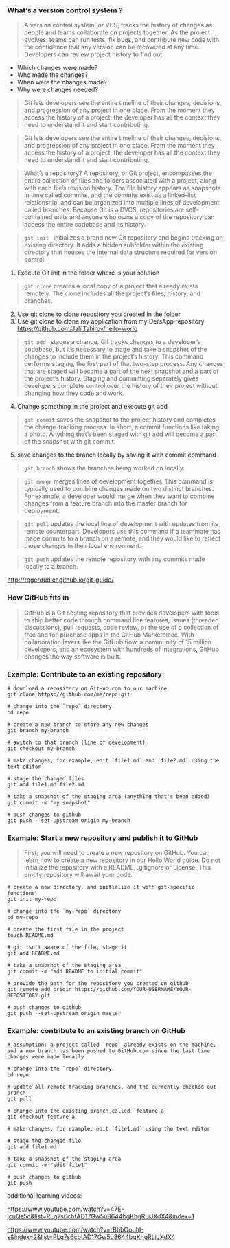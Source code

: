 ### What’s a version control system ?
>  A version control system, or VCS, tracks the history of changes as people and teams collaborate on projects together. As the project evolves, teams can run tests, fix bugs, and contribute new code with the confidence that any version can be recovered at any time. Developers can review project history to find out:

* Which changes were made?
* Who made the changes?
* When were the changes made?
* Why were changes needed?


> Git lets developers see the entire timeline of their changes, decisions, and progression of any project in one place. From the moment they access the history of a project, the developer has all the context they need to understand it and start contributing.

> Git lets developers see the entire timeline of their changes, decisions, and progression of any project in one place. From the moment they access the history of a project, the developer has all the context they need to understand it and start contributing.

> What’s a repository?
A repository, or Git project, encompasses the entire collection of files and folders associated with a project, along with each file’s revision history. The file history appears as snapshots in time called commits, and the commits exist as a linked-list relationship, and can be organized into multiple lines of development called branches. Because Git is a DVCS, repositories are self-contained units and anyone who owns a copy of the repository can access the entire codebase and its history.

> ``` git init  ```  initializes a brand new Git repository and begins tracking an existing directory. It adds a hidden subfolder within the existing directory that houses the internal data structure required for version control.
  1. Execute Git init in the folder where is your solution

> ```git clone``` creates a local copy of a project that already exists remotely. The clone includes all the project’s files, history, and branches.

  2. Use git clone to clone repository you created in the folder
  3. Use git clone to clone my application from my DersApp  repository   https://github.com/JalilTahirov/hello-world
   
>  ``` git add  ``` stages a change. Git tracks changes to a developer’s codebase, but it’s necessary to stage and take a snapshot of the changes to include them in the project’s history. This command performs staging, the first part of that two-step process. Any changes that are staged will become a part of the next snapshot and a part of the project’s history. Staging and committing separately gives developers complete control over the history of their project without changing how they code and work.
 
 4. Change something in the project and execute git add

> ``` git commit ``` saves the snapshot to the project history and completes the change-tracking process. In short, a commit functions like taking a photo. Anything that’s been staged with git add will become a part of the snapshot with git commit.

5. save changes to the branch locally by saving it with commit command

> ```git branch``` shows the branches being worked on locally.

>  ```git merge``` merges lines of development together. This command is typically used to combine changes made on two distinct branches. For example, a developer would merge when they want to combine changes from a feature branch into the master branch for deployment.

>  ```git pull``` updates the local line of development with updates from its remote counterpart. Developers use this command if a teammate has made commits to a branch on a remote, and they would like to reflect those changes in their local environment.

> ``` git push ``` updates the remote repository with any commits made locally to a branch.



http://rogerdudler.github.io/git-guide/

### How GitHub fits in

> GitHub is a Git hosting repository that provides developers with tools to ship better code through command line features, issues (threaded discussions), pull requests, code review, or the use of a collection of free and for-purchase apps in the GitHub Marketplace. With collaboration layers like the GitHub flow, a community of 15 million developers, and an ecosystem with hundreds of integrations, GitHub changes the way software is built.



### Example: Contribute to an existing repository

```
# download a repository on GitHub.com to our machine
git clone https://github.com/me/repo.git

# change into the `repo` directory
cd repo

# create a new branch to store any new changes
git branch my-branch

# switch to that branch (line of development)
git checkout my-branch

# make changes, for example, edit `file1.md` and `file2.md` using the text editor

# stage the changed files
git add file1.md file2.md

# take a snapshot of the staging area (anything that's been added)
git commit -m "my snapshot"

# push changes to github
git push --set-upstream origin my-branch

```

### Example: Start a new repository and publish it to GitHub

> First, you will need to create a new repository on GitHub. You can learn how to create a new repository in our Hello World guide. Do not initialize the repository with a README, .gitignore or License. This empty repository will await your code.
```
# create a new directory, and initialize it with git-specific functions
git init my-repo

# change into the `my-repo` directory
cd my-repo

# create the first file in the project
touch README.md

# git isn't aware of the file, stage it
git add README.md

# take a snapshot of the staging area
git commit -m "add README to initial commit"

# provide the path for the repository you created on github
git remote add origin https://github.com/YOUR-USERNAME/YOUR-REPOSITORY.git

# push changes to github
git push --set-upstream origin master

```

### Example: contribute to an existing branch on GitHub

```
# assumption: a project called `repo` already exists on the machine, and a new branch has been pushed to GitHub.com since the last time changes were made locally

# change into the `repo` directory
cd repo

# update all remote tracking branches, and the currently checked out branch
git pull

# change into the existing branch called `feature-a`
git checkout feature-a

# make changes, for example, edit `file1.md` using the text editor

# stage the changed file
git add file1.md

# take a snapshot of the staging area
git commit -m "edit file1"

# push changes to github
git push

```


additional learning videos:

https://www.youtube.com/watch?v=47E-jcuQz5c&list=PLg7s6cbtAD17Gw5u8644bgKhgRLiJXdX4&index=1

https://www.youtube.com/watch?v=rBbbOouhI-s&index=2&list=PLg7s6cbtAD17Gw5u8644bgKhgRLiJXdX4

